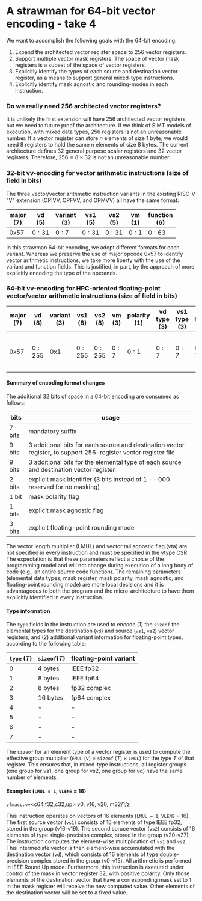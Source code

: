 # A strawman for 64-bit vector encoding - take 4

We want to accomplish the following goals with the 64-bit encoding:
1. Expand the architected vector register space to 256 vector registers.
2. Support multiple vector mask registers. The space of vector mask registers is a subset of the space of vector registers.
3. Explicitly identify the types of each source and destination vector register, as a means to support general mixed-type instructions.
4. Explicitly identify mask agnostic and rounding-modes in each instruction.

### Do we really need 256 architected vector registers?

It is unlikely the first extension will have 256 architected vector registers, but we need to future proof the architecture.
If we think of SIMT models of execution, with mixed data types, 256 registers is not an unreasonable number.
If a vector register can store $n$ elements of size 1 byte, we would need 8 registers to hold the same $n$ elements of size 8 bytes.
The current architecture defines 32 general purpose scalar registers and 32 vector registers.
Therefore, $256 = 8 \times 32$ is not an unreasonable number.

### 32-bit vv-encoding for vector arithmetic instructions (size of field in bits)

The three vector/vector arithmetic instruction variants in the existing RISC-V "V" extension (OPIVV, OPFVV, and OPMVV) all have the same format:

| major <br> (7) | vd <br> (5) | variant <br> (3) | vs1 <br> (5) | vs2 <br> (5) | vm <br> (1) | function <br> (6) |
|----------------|-------------|------------------|--------------|--------------|-------------|-------------------|          
| 0x57           |  $0:31$     | $0:7$            | $0:31$       | $0:31$       | $0:1$       | $0:63$            |

In this strawman 64-bit encoding, we adopt different formats for each variant.
Whereas we preserve the use of major opcode 0x57 to identify vector arithmetic instructions, we take more liberty with the use of the variant and function fields.
This is justified, in part, by the approach of more explicitly encoding the type of the operands.

### 64-bit vv-encoding for HPC-oriented floating-point vector/vector arithmetic instructions (size of field in bits)

| major <br> (7) | vd <br> (8) | variant <br> (3) | vs1 <br> (8) | vs2 <br> (8) | vm <br> (3) | polarity <br> (1) | vd type <br> (3) | vs1 type <br> (3) | vs2 type <br> (3) | vma <br> (1) | vfprnd <br> (3) |function <br> (6)                 | suffix <br> (7) | 
|----------------|-------------|------------------|--------------|--------------|-------------|-------------------|------------------|-------------------|-------------------|--------------|-----------------|----------------------------------|-----------------|          
| 0x57           |  $0:255$    | 0x1              | $0:255$      | $0:255$      | $0:7$       | $0:1$             | $0:7$            | $0:7$             | $0:7$             | $0:1$        | $0:7$           | bbbnnn <br> ${\sf nnn} \neq 111$ | 1111111         |

#### Summary of encoding format changes

The additional 32 bits of space in a 64-bit encoding are consumed as follows:

| bits       | usage                                                                                                           |
|------------|-----------------------------------------------------------------------------------------------------------------|
| 7 bits     | mandatory suffix                                                                                                |
| 9 bits     | 3 additional bits for each source and destination vector register, to support 256-register vector register file |
| 9 bits     | 3 additional bits for the elemental type of each source and destination vector register                         |
| 2 bits     | explicit mask identifier (3 bits instead of 1 -- 000 reserved for no masking)                                   |
| 1 bit      | mask polarity flag                                                                                              |
| 1 bits     | explicit mask agnostic flag                                                                                     |
| 3 bits     | explicit floating-point rounding mode                                                                           |

The vector length multiplier (LMUL) and vector tail agnostic flag (vta) are not specified in every instruction and must be specified in the vtype CSR.
The expectation is that these parameters reflect a choice of the programming model and will not change during execution of a long body of code (e.g., an entire source code function).
The remaining parameters (elemental data types, mask register, mask polarity, mask agnostic, and floating-point rounding mode) are more local decisions 
and it is advantageous to both the program and the micro-architecture to have them explicitly identified in every instruction.

#### Type information

The `type` fields in the instruction are used to encode (1) the `sizeof` the elemental types for the destination (`vd`) and source (`vs1`, `vs2`) vector registers, 
and (2) additional variant information for floating-point types, according to the following table:

| `type` ($T$) | `sizeof`($T$) | floating-point variant |
|--------------|---------------|------------------------|
| 0            | 4 bytes       | IEEE fp32              |
| 1            | 8 bytes       | IEEE fp64              |
| 2            | 8 bytes       | fp32 complex           |
| 3            | 16 bytes      | fp64 complex           |
| 4            | -             | -                      |
| 5            | -             | -                      |
| 6            | -             | -                      |
| 7            | -             | -                      |

The `sizeof` for an element type of a vector register is used to compute the effective group multiplier (`EMUL` (v) = `sizeof` ($T$) $\times$ `LMUL`) for the type $T$ of that register.
This ensures that, in mixed-type instructions, all register groups (one group for vs1, one group for vs2, one group for vd) have the same number of elements.

#### Examples (`LMUL = 1`, `VLENB` = 16)

`vfmacc.vv`<c64,f32,c32,up> v0, v16, v20, m32/1/z

This instruction operates on vectors of 16 elements (`LMUL = 1`, `VLENB` = 16). The first source vector (`vs1`) consists of 16 elements of type IEEE fp32, stored in the group (v16-v19). 
The second soruce vector (`vs2`) consists of 16 elements of type single-precision complex, stored in the group (v20-v27).
The instruction computes the element-wise multiplication of `vs1` and `vs2`. 
This intermediate vector is then element-wise accumulated with the destination vector (`vd`), which consists of 16 elements of type double-precision complex stored in the group (v0-v15).
All arithmetic is performed in IEEE Round Up mode.
Furthermore, this instruction is executed under control of the mask in vector register 32, with positive polarity.
Only those elements of the destination vector that have a corresponding mask set to 1 in the mask register will receive the new computed value.
Other elements of the destination vector will be set to a fixed value.

